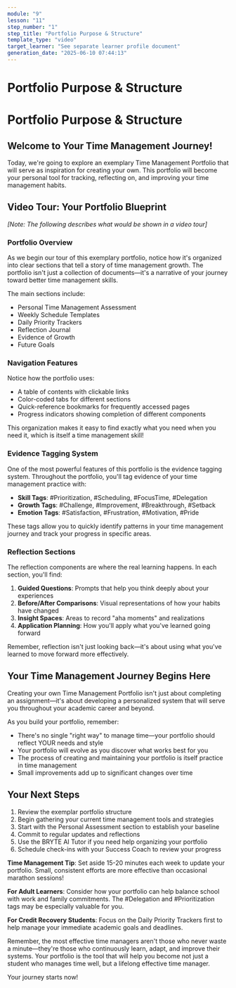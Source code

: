 ```yaml
---
module: "9"
lesson: "11"
step_number: "1"
step_title: "Portfolio Purpose & Structure"
template_type: "video"
target_learner: "See separate learner profile document"
generation_date: "2025-06-10 07:44:13"
---
```


# Portfolio Purpose & Structure

# Portfolio Purpose & Structure

## Welcome to Your Time Management Journey!

Today, we're going to explore an exemplary Time Management Portfolio that will serve as inspiration for creating your own. This portfolio will become your personal tool for tracking, reflecting on, and improving your time management habits.

## Video Tour: Your Portfolio Blueprint

*[Note: The following describes what would be shown in a video tour]*

### Portfolio Overview

As we begin our tour of this exemplary portfolio, notice how it's organized into clear sections that tell a story of time management growth. The portfolio isn't just a collection of documents—it's a narrative of your journey toward better time management skills.

The main sections include:
- Personal Time Management Assessment
- Weekly Schedule Templates
- Daily Priority Trackers
- Reflection Journal
- Evidence of Growth
- Future Goals

### Navigation Features

Notice how the portfolio uses:
- A table of contents with clickable links
- Color-coded tabs for different sections
- Quick-reference bookmarks for frequently accessed pages
- Progress indicators showing completion of different components

This organization makes it easy to find exactly what you need when you need it, which is itself a time management skill!

### Evidence Tagging System

One of the most powerful features of this portfolio is the evidence tagging system. Throughout the portfolio, you'll tag evidence of your time management practice with:

- **Skill Tags**: #Prioritization, #Scheduling, #FocusTime, #Delegation
- **Growth Tags**: #Challenge, #Improvement, #Breakthrough, #Setback
- **Emotion Tags**: #Satisfaction, #Frustration, #Motivation, #Pride

These tags allow you to quickly identify patterns in your time management journey and track your progress in specific areas.

### Reflection Sections

The reflection components are where the real learning happens. In each section, you'll find:

1. **Guided Questions**: Prompts that help you think deeply about your experiences
2. **Before/After Comparisons**: Visual representations of how your habits have changed
3. **Insight Spaces**: Areas to record "aha moments" and realizations
4. **Application Planning**: How you'll apply what you've learned going forward

Remember, reflection isn't just looking back—it's about using what you've learned to move forward more effectively.

## Your Time Management Journey Begins Here

Creating your own Time Management Portfolio isn't just about completing an assignment—it's about developing a personalized system that will serve you throughout your academic career and beyond.

As you build your portfolio, remember:
- There's no single "right way" to manage time—your portfolio should reflect YOUR needs and style
- Your portfolio will evolve as you discover what works best for you
- The process of creating and maintaining your portfolio is itself practice in time management
- Small improvements add up to significant changes over time

## Your Next Steps

1. Review the exemplar portfolio structure
2. Begin gathering your current time management tools and strategies
3. Start with the Personal Assessment section to establish your baseline
4. Commit to regular updates and reflections
5. Use the BRYTE AI Tutor if you need help organizing your portfolio
6. Schedule check-ins with your Success Coach to review your progress

**Time Management Tip**: Set aside 15-20 minutes each week to update your portfolio. Small, consistent efforts are more effective than occasional marathon sessions!

**For Adult Learners**: Consider how your portfolio can help balance school with work and family commitments. The #Delegation and #Prioritization tags may be especially valuable for you.

**For Credit Recovery Students**: Focus on the Daily Priority Trackers first to help manage your immediate academic goals and deadlines.

Remember, the most effective time managers aren't those who never waste a minute—they're those who continuously learn, adapt, and improve their systems. Your portfolio is the tool that will help you become not just a student who manages time well, but a lifelong effective time manager.

Your journey starts now!